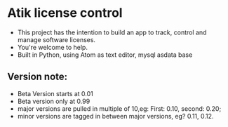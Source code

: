 # Atik license control

* This project has the intention to build an app to track, control and manage software licenses.
* You're welcome to help.
* Built in Python, using Atom as text editor, mysql asdata base

## Version note: 

 * Beta Version starts at 0.01
 * Beta version only at 0.99
 * major versions are pulled in multiple of 10,eg: First: 0.10, second: 0.20;
 * minor versions are tagged in between major versions, eg? 0.11, 0.12.
 

